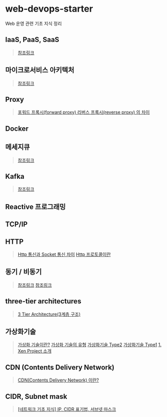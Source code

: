 # web-devops-starter
Web 운영 관련 기초 지식 정리

## IaaS, PaaS, SaaS
> [참조링크](https://wodonggun.github.io/wodonggun.github.io/study/IaaS,-PaaS,-SaaS.html)

## 마이크로서비스 아키텍처
> [참조링크](http://guruble.com/%EB%A7%88%EC%9D%B4%ED%81%AC%EB%A1%9C%EC%84%9C%EB%B9%84%EC%8A%A4microservice-%EC%95%84%ED%82%A4%ED%85%8D%EC%B2%98-%EA%B7%B8%EA%B2%83%EC%9D%B4-%EB%AD%A3%EC%9D%B4-%EC%A4%91%ED%97%8C%EB%94%94/)

## Proxy
> [포워드 프록시(forward proxy) 리버스 프록시(reverse proxy) 의 차이](https://www.lesstif.com/system-admin/forward-proxy-reverse-proxy-21430345.html)

## Docker


## 메세지큐
> [참조링크](https://12bme.tistory.com/176)

## Kafka
> [참조링크](https://taetaetae.github.io/2017/11/02/what-is-kafka/)

## Reactive 프로그래밍

## TCP/IP

## HTTP
> [Http 통신과 Socket 통신 차이](https://mangkyu.tistory.com/48)
> [Http 프로토콜이란](https://gmlwjd9405.github.io/2019/04/17/what-is-http-protocol.html)

## 동기 / 비동기
> [참조링크](https://tech.peoplefund.co.kr/2017/08/02/non-blocking-asynchronous-concurrency.html)
> [참조링크](https://leeph.tistory.com/24)

## three-tier architectures
> [3 Tier Architecture(3계층 구조)](http://blog.naver.com/PostView.nhn?blogId=limoremo&logNo=220073573980)

## 가상화기술
> [가상화 기술이란?](https://selfish-developer.com/entry/%EA%B0%80%EC%83%81%ED%99%94-%EA%B8%B0%EC%88%A0%EC%9D%B4%EB%9E%80?category=825819)
> [가상화 기술의 유형](https://selfish-developer.com/entry/%EA%B0%80%EC%83%81%ED%99%94-%EA%B8%B0%EC%88%A0%EC%9D%98-%EC%9C%A0%ED%98%95?category=825819)
> [가상화기술 Type2](https://selfish-developer.com/entry/%EA%B0%80%EC%83%81%ED%99%94%EA%B8%B0%EC%88%A0-Type2?category=825819)
> [가상화기술 Type1](https://selfish-developer.com/entry/%EA%B0%80%EC%83%81%ED%99%94-%EA%B8%B0%EC%88%A0-Type1?category=825819)
> [1. Xen Project 소개](https://selfish-developer.com/entry/1-Xen-Project-%EC%86%8C%EA%B0%9C?category=825819)

## CDN (Contents Delivery Network)
> [CDN(Contents Delivery Network) 이란?](https://goddaehee.tistory.com/173)

## CIDR, Subnet mask
> [[네트워크 기초 지식] IP, CIDR 표기법, 서브넷 마스크](https://cjwoov.tistory.com/27)
